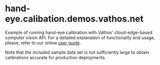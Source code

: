 # hand-eye.calibation.demos.vathos.net

Example of running hand-eye calibration with Vathos' cloud-edge-based computer vision API. For a detailed explanation of functionality and usage, please, refer to our online [user guide](https://docs.vathos.net/guides/handeye.html).

Note that the included sample data set is not sufficiently large to obtain calibrations accurate for production deployments.